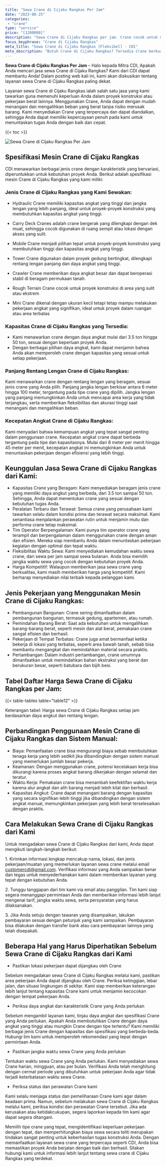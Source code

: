 ```yaml
---
title: "Sewa Crane di Cijaku Rangkas Per Jam"
date: "2023-08-25"
categories:
 - "crane"
type: "service"
price: "[1200000]"
description: "Sewa Crane di Cijaku Rangkas per jam. Crane cocok untuk mendukung proyek sebagai peralatan angkat yang optimal. Hubungi kami untuk info lengkap."
focus_keyphrase: "Crane di Cijaku Rangkas"
meta_title: "Sewa Crane di Cijaku Rangkas [Fleksibel] - CDI"
meta_description: "Butuh Crane di Cijaku Rangkas? Tersedia Crane berkualitas untuk proyek pembangunan. Nikmati harga terbaik hari ini."
---
```


**Sewa Crane di Cijaku Rangkas Per Jam** – Halo kepada Mitra CDI, Apakah Anda mencari jasa sewa Crane di Cijaku Rangkas? Kami dari CDI dapat membantu Anda! Dalam posting web kali ini, kami akan diskusikan tentang layanan sewa Crane di Cijaku Rangkas paling dekat.

Layanan sewa Crane di Cijaku Rangkas ialah salah satu jasa yang kami tawarkan guna memenuhi keperluan Anda dalam proyek konstruksi atau pekerjaan berat lainnya. Menggunakan Crane, Anda dapat dengan mudah menangani dan mengalihkan beban yang berat tanpa risiko merusak barang. Kami menyediakan Crane yang terpercaya dan dapat diandalkan, sehingga Anda dapat memiliki kepercayaan penuh pada kami untuk menuntaskan tugas Anda dengan baik dan cepat.

{{< toc >}}

![Sewa Crane di Cijaku Rangkas Per Jam](/images/crane/crane-10.jpg)

## Spesifikasi Mesin Crane di Cijaku Rangkas

CDI menawarkan berbagai jenis crane dengan karakteristik yang bervariasi, diperuntukkan untuk kebutuhan proyek Anda. Berikut adalah spesifikasi mesin Crane di Cijaku Rangkas yang kami miliki:

### Jenis Crane di Cijaku Rangkas yang Kami Sewakan:

*   Hydraulic Crane memiliki kapasitas angkat yang tinggi dan jangka lengan yang lebih panjang, ideal untuk proyek-proyek konstruksi yang membutuhkan kapasitas angkat yang tinggi.
*   Carry Deck Cranes adalah crane bergerak yang dilengkapi dengan dek muat, sehingga cocok digunakan di ruang sempit atau lokasi dengan akses yang sulit.
*   Mobile Crane menjadi pilihan tepat untuk proyek-proyek konstruksi yang membutuhkan tinggi dan kapasitas angkat yang tinggi.
*   Tower Crane digunakan dalam proyek gedung bertingkat, dilengkapi rentang lengan panjang dan daya angkat yang tinggi.
*   Crawler Crane memberikan daya angkat besar dan dapat beroperasi stabil di beragam permukaan tanah.
*   Rough Terrain Crane cocok untuk proyek konstruksi di area yang sulit atau ekstrem

*   Mini Crane dikenal dengan ukuran kecil tetapi tetap mampu melakukan pekerjaan angkat yang signifikan, ideal untuk proyek dalam ruangan atau area terbatas

### Kapasitas Crane di Cijaku Rangkas yang Tersedia:

*   Kami menawarkan crane dengan daya angkat mulai dari 3.5 ton hingga 50 ton, sesuai dengan keperluan proyek Anda.
*   Dengan berbagai pilihan daya angkat, kami dapat menjamin bahwa Anda akan memperoleh crane dengan kapasitas yang sesuai untuk setiap pekerjaan.

### Panjang Rentang Lengan Crane di Cijaku Rangkas:

Kami menawarkan crane dengan rentang lengan yang beragam, sesuai jenis crane yang Anda pilih. Panjang jangka lengan berkisar antara 6 meter hingga 100 meter, tergantung pada tipe crane yang dipilih. Jangka lengan yang panjang memungkinkan Anda untuk mencapai area kerja yang tidak terjangkau, serta memberikan fleksibilitas dan akurasi tinggi saat menangani dan mengalihkan beban.

### Kecepatan Angkat Crane di Cijaku Rangkas:

Kami menyadari bahwa kemampuan angkat yang tepat sangat penting dalam penggunaan crane. Kecepatan angkat crane dapat berbeda tergantung pada tipe dan kapasitasnya. Mulai dari 8 meter per menit hingga 45 meter per menit, kecepatan angkat ini memungkinkan Anda untuk menuntaskan pekerjaan dengan efisiensi yang lebih tinggi.

## Keunggulan Jasa Sewa Crane di Cijaku Rangkas dari Kami:

*   Kapasitas Crane yang Beragam: Kami menyediakan beragam jenis crane yang memiliki daya angkut yang berbeda, dari 3.5 ton sampai 50 ton. Sehingga, Anda dapat menentukan crane yang sesuai dengan kebutuhan tugas Anda.
*   Peralatan Terbaru dan Terawat: Semua crane yang perusahaan kami tawarkan selalu dalam kondisi prima dan terawat secara maksimal. Kami senantiasa menjalankan perawatan rutin untuk menjamin mutu dan performa crane tetap maksimal.
*   Tim Operator Berpengalaman: Kami punya tim operator crane yang terampil dan berpengalaman dalam menggunakan crane dengan aman dan efisien. Mereka siap membantu Anda dalam menuntaskan pekerjaan kegiatan dengan optimal dan tepat waktu.
*   Fleksibilitas Waktu Sewa: Kami menyediakan kemudahan waktu sewa crane, dari sewa per jam sampai sewa bulanan. Anda bisa memilih jangka waktu sewa yang cocok dengan kebutuhan proyek Anda.
*   Harga Kompetitif: Walaupun memberikan jasa sewa crane yang berkualitas, kami masih memberikan harga yang kompetitif. Kami berharap menyediakan nilai terbaik kepada pelanggan kami.

## Jenis Pekerjaan yang Menggunakan Mesin Crane di Cijaku Rangkas:

*   Pembangunan Bangunan: Crane sering dimanfaatkan dalam pembangunan bangunan, termasuk gedung, apartemen, atau rumah.
*   Pemindahan Barang Berat: Saat ada kebutuhan untuk mengalihkan barang-barang berat, seperti mesin dan alat berat, pemakaian crane sangat efisien dan berhasil.
*   Pekerjaan di Tempat Terbatas: Crane juga amat bermanfaat ketika bekerja di lokasi yang terbatas, seperti area bawah tanah, sebab bisa membantu mengangkat dan memindahkan material secara praktis.
*   Pertambangan: Dalam industri pertambangan, crane umumnya dimanfaatkan untuk memindahkan bahan ekstraksi yang berat dan berukuran besar, seperti batubara dan bijih besi.

## Tabel Daftar Harga Sewa Crane di Cijaku Rangkas per Jam:

{{< table-tables table="table12" >}}

Keterangan tabel: Harga sewa Crane di Cijaku Rangkas setiap jam berdasarkan daya angkut dan rentang lengan.

## Perbandingan Penggunaan Mesin Crane di Cijaku Rangkas dan Sistem Manual:

*   Biaya: Pemanfaatan crane bisa mengurangi biaya sebab membutuhkan tenaga kerja yang lebih sedikit jika dibandingkan dengan sistem manual yang memerlukan jumlah besar pekerja.
*   Keamanan: Dengan menggunakan crane, potensi kecelakaan kerja bisa dikurangi karena proses angkat barang dikerjakan dengan selamat dan teratur.
*   Waktu Kerja: Pemakaian crane bisa menambah keefektifan waktu kerja karena alur angkat dan alih barang menjadi lebih kilat dan berhasil.
*   Kapasitas Angkut: Crane dapat menangani barang dengan kapasitas yang secara signifikan lebih tinggi jika dibandingkan dengan sistem angkat manual, memungkinkan pekerjaan yang lebih berat terselesaikan dengan praktis.

## Cara Melakukan Sewa Crane di Cijaku Rangkas dari Kami

Untuk mengadakan sewa Crane di Cijaku Rangkas dari kami, Anda dapat mengikuti langkah-langkah berikut:

1\.  Kirimkan informasi lengkap mencakup nama, lokasi, dan jenis pekerjaan/muatan yang memerlukan layanan sewa crane melalui email customercdi@gmail.com. Verifikasi informasi yang Anda sampaikan benar dan tegas untuk menyederhanakan kami dalam memberikan layanan yang tepat dengan kebutuhan Anda.

2\.  Tunggu tanggapan dari tim kami via email atau panggilan. Tim kami siap segera menanggapi permintaan Anda dan memberikan informasi lebih lanjut mengenai tarif, jangka waktu sewa, serta persyaratan yang harus dilaksanakan.

3\.  Jika Anda setuju dengan tawaran yang disampaikan, lakukan pembayaran sesuai dengan petunjuk yang kami sampaikan. Pembayaran bisa dilakukan dengan transfer bank atau cara pembayaran lainnya yang telah disepakati.

## Beberapa Hal yang Harus Diperhatikan Sebelum Sewa Crane di Cijaku Rangkas dari Kami

*   Pastikan lokasi pekerjaan dapat dijangkau oleh Crane

Sebelum mengadakan sewa Crane di Cijaku Rangkas melalui kami, pastikan area pekerjaan Anda dapat dijangkau oleh Crane. Periksa ketinggian, lebar jalan, dan situasi lingkungan di sekitar. Kami siap memberikan keterangan lebih lanjut tentang kapasitas Crane kami untuk menjamin kecocokan dengan tempat pekerjaan Anda.
*   Periksa daya angkat dan karakteristik Crane yang Anda perlukan

Sebelum mengambil layanan kami, tinjau daya angkat dan spesifikasi Crane yang Anda perlukan. Apakah Anda membutuhkan Crane dengan daya angkat yang tinggi atau mungkin Crane dengan tipe tertentu? Kami memiliki berbagai jenis Crane dengan kapasitas dan spesifikasi yang berbeda-beda. Hubungi tim kami untuk memperoleh rekomendasi yang tepat dengan permintaan Anda.
*   Pastikan jangka waktu sewa Crane yang Anda perlukan

Tentukan waktu sewa Crane yang Anda perlukan. Kami menyediakan sewa Crane harian, mingguan, atau per bulan. Verifikasi Anda telah menghitung dengan cermat periode yang dibutuhkan untuk pekerjaan Anda agar tidak terjadi keterbatasan waktu sewa Crane.
*   Periksa status dan perawatan Crane kami

Kami selalu menjaga status dan pemeliharaan Crane kami agar dalam keadaan prima. Namun, sebelum melakukan sewa Crane di Cijaku Rangkas melalui kami, periksa kondisi dan perawatan Crane tersebut. Jika ada kerusakan atau ketidakcukupan, segera laporkan kepada tim kami agar dapat segera ditangani.

Memilih tipe crane yang tepat, mengidentifikasi keperluan pekerjaan dengan tepat, dan memperhitungkan biaya sewa secara teliti merupakan tindakan sangat penting untuk keberhasilan tugas konstruksi Anda. Dengan memanfaatkan layanan sewa crane yang terpercaya seperti CDI, Anda bisa memastikan proyek Anda berjalan dengan baik dan berhasil. Silakan hubungi kami untuk informasi lebih lanjut tentang sewa crane di Cijaku Rangkas yang terdekat.